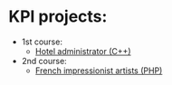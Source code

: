 # KPI projects:

* 1st course:
  * [Hotel administrator (C++)](https://github.com/hmlON/KPI/blob/master/HotelAdministrator)
* 2nd course:
  * [French impressionist artists (PHP)](https://github.com/hmlON/KPI/tree/master/FrenchImpressionistsArtists)
